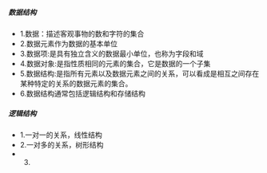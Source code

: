 ##### 数据结构
+ 1.数据：描述客观事物的数和字符的集合
+ 2.数据元素作为数据的基本单位
+ 3.数据项:是具有独立含义的数据最小单位，也称为字段和域
+ 4.数据对象:是指性质相同的元素的集合，它是数据的一个子集
+ 5.数据结构:是指所有元素以及数据元素之间的关系，可以看成是相互之间存在某种特定的关系的数据元素的集合。
+ 6.数据结构通常包括逻辑结构和存储结构
##### 逻辑结构
+ 1.一对一的关系，线性结构
+ 2.一对多的关系，树形结构
+ 3.